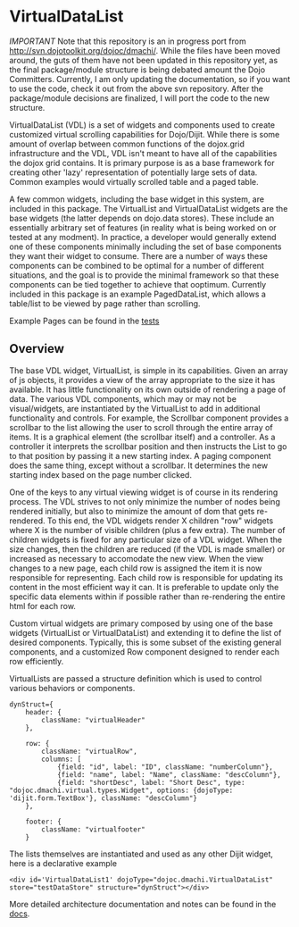 # VirtualDataList

*IMPORTANT* Note that this repository is an in progress port from http://svn.dojotoolkit.org/dojoc/dmachi/.  While the files have been moved around, the guts of them have not been updated in this repository yet, as the final package/module structure is being debated amount the Dojo Committers.  Currently, I am only updating the documentation, so if you want to use the code, check it out from the above svn repository.  After the package/module decisions are finalized, I will port the code to the new structure.

VirtualDataList (VDL) is a set of widgets and components used to create customized virtual scrolling capabilities for Dojo/Dijit. While there is some amount of overlap between common functions of the dojox.grid infrastructure and the VDL, VDL isn't meant to have all of the capabilities the dojox grid contains.  It is primary purpose is as a base framework for creating other 'lazy' representation of potentially large sets of data.  Common examples would virtually scrolled table and a paged table.

A few common widgets, including the base widget in this system, are included in this package.  The VirtualList and VirtualDataList widgets are the base widgets (the latter depends on dojo.data stores). These include an essentially arbitrary set of features (in reality what is being worked on or tested at any modment).  In practice, a developer would generally extend one of these components minimally including the set of base components they want their widget to consume.  There are a number of ways these components can be combined to be optimal for a number of different situations, and the goal is to provide the minimal framework so that these components can be tied together to achieve that ooptimum.  Currently included in this package is an example PagedDataList, which allows a table/list to be viewed by page rather than scrolling.  

Example Pages can be found in the [tests](virtual-datalist/tree/master/tests/)

## Overview

The base VDL widget, VirtualList, is simple in its capabilities.  Given an array of js objects, it provides a view of the array appropriate to the size it has available.  It has little functionality on its own outside of rendering a page of data.  The various VDL components, which may or may not be visual/widgets, are instantiated by the VirtualList to add in additional functionality and controls. For example, the Scrollbar component provides a scrollbar to the list allowing the user to scroll through the entire array of items.  It is a graphical element (the scrollbar itself) and a controller. As a controller it interprets the scrollbar position and then instructs the List to go to that position by passing it a new starting index.  A paging component does the same thing, except without a scrollbar. It determines the new starting index based on the page number clicked.  

One of the keys to any virtual viewing widget is of course in its rendering process. The VDL strives to not only minimize the number of nodes being rendered initially, but also to minimize the amount of dom that gets re-rendered.  To this end, the VDL widgets render X children "row" widgets where X is the number of visible children (plus a few extra).  The number of children widgets is fixed for any particular size of a VDL widget. When the size changes, then the children are reduced (if the VDL is made smaller) or increased as necessary to accomodate the new view.  When the view changes to a new page, each child row is assigned the item it is now responsible for representing.  Each child row is responsible for updating its content in the most efficient way it can.  It is preferable to update only the specific data elements within if possible rather than re-rendering the entire html for each row. 

Custom virtual widgets are primary composed by using one of the base widgets (VirtualList or VirtualDataList) and extending it to define the list of desired components.  Typically, this is some subset of the existing general components, and a customized Row component designed to render each row efficiently. 

VirtualLists are passed a structure definition which is used to control various behaviors or components.  

    dynStruct={
        header: {
            className: "virtualHeader"
        },

        row: {
            className: "virtualRow",
            columns: [
                {field: "id", label: "ID", className: "numberColumn"},
                {field: "name", label: "Name", className: "descColumn"},
                {field: "shortDesc", label: "Short Desc", type: "dojoc.dmachi.virtual.types.Widget", options: {dojoType: 'dijit.form.TextBox'}, className: "descColumn"}
        },

        footer: {
            className: "virtualfooter"
        }

The lists themselves are instantiated and used as any other Dijit widget, here is a declarative example

    <div id='VirtualDataList1' dojoType="dojoc.dmachi.VirtualDataList" store="testDataStore" structure="dynStruct"></div> 

More detailed architecture documentation and notes can be found in the [docs](virtual-datalist/tree/master/docs).

